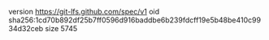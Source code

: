 version https://git-lfs.github.com/spec/v1
oid sha256:1cd70b892df25b7ff0596d916baddbe6b239fdcff19e5b48be410c9934d32ceb
size 5745
